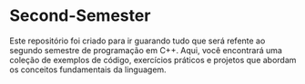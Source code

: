 # Second-Semester
Este repositório foi criado para ir guarando tudo que será refente ao segundo semestre de programação em C++. Aqui, você encontrará uma coleção de exemplos de código, exercícios práticos e projetos que abordam os conceitos fundamentais da linguagem.
